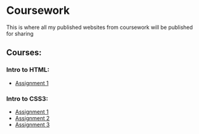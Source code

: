 # Coursework
 This is where all my published websites from coursework will be published for sharing

## Courses: 
### Intro to HTML:
- [Assignment 1]()

### Intro to CSS3:
- [Assignment 1](https://erikeatsdoritos.github.io/Coursework/introToCSS3/assignment1/index.html)
- [Assignment 2](https://erikeatsdoritos.github.io/Coursework/introToCSS3/assignment2/index.html)
- [Assignment 3]()
